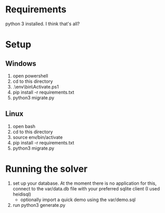 # Requirements
python 3 installed.  I think that's all?
# Setup
## Windows
1. open powershell
2. cd to this directory
3. .\env\bin\Activate.ps1
4. pip install -r requirements.txt
5. python3 migrate.py
## Linux
1. open bash
2. cd to this directory
3. source env/bin/activate
4. pip install -r requirements.txt
5. python3 migrate.py

# Running the solver
1. set up your database.  At the moment there is no application for this, connect to the var/data.db file with your preferred sqlite client (I used heidisql)
    * optionally import a quick demo using the var/demo.sql
2. run python3 generate.py